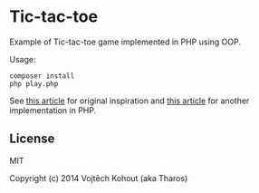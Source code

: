 Tic-tac-toe
===========

Example of Tic-tac-toe game implemented in PHP using OOP.

Usage:

```
composer install
php play.php
```

See [this article](http://www.knesl.com/articles/view/okomentovany-zdrojak-piskvorek) for original inspiration
and [this article](http://php.vrana.cz/piskvorky-naslepo.php) for another implementation in PHP.

License
-------

MIT

Copyright (c) 2014 Vojtěch Kohout (aka Tharos)
